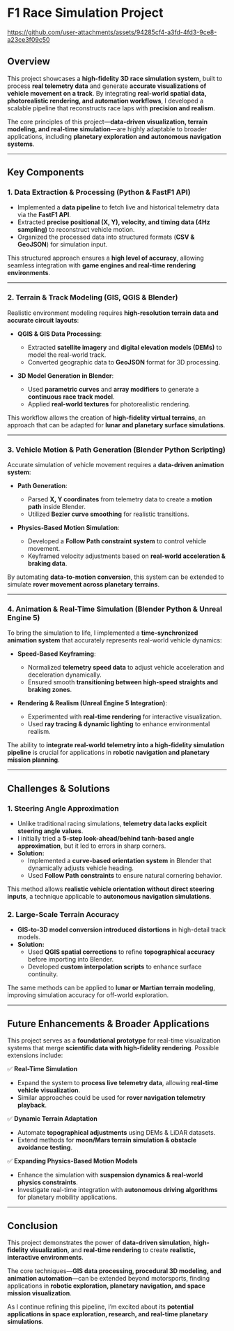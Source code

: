 # **F1 Race Simulation Project**


https://github.com/user-attachments/assets/94285cf4-a3fd-4fd3-9ce8-a23ce3f09c50


## **Overview**  

This project showcases a **high-fidelity 3D race simulation system**, built to process **real telemetry data** and generate **accurate visualizations of vehicle movement on a track**. By integrating **real-world spatial data, photorealistic rendering, and automation workflows**, I developed a scalable pipeline that reconstructs race laps with **precision and realism**.  

The core principles of this project—**data-driven visualization, terrain modeling, and real-time simulation**—are highly adaptable to broader applications, including **planetary exploration and autonomous navigation systems**.

---

## **Key Components**  

### **1. Data Extraction & Processing (Python & FastF1 API)**  

- Implemented a **data pipeline** to fetch live and historical telemetry data via the **FastF1 API**.  
- Extracted **precise positional (X, Y), velocity, and timing data (4Hz sampling)** to reconstruct vehicle motion.  
- Organized the processed data into structured formats (**CSV & GeoJSON**) for simulation input.  

This structured approach ensures a **high level of accuracy**, allowing seamless integration with **game engines and real-time rendering environments**.

---

### **2. Terrain & Track Modeling (GIS, QGIS & Blender)**  

Realistic environment modeling requires **high-resolution terrain data and accurate circuit layouts**:  

- **QGIS & GIS Data Processing**:  
  - Extracted **satellite imagery** and **digital elevation models (DEMs)** to model the real-world track.  
  - Converted geographic data to **GeoJSON** format for 3D processing.  

- **3D Model Generation in Blender**:  
  - Used **parametric curves** and **array modifiers** to generate a **continuous race track model**.  
  - Applied **real-world textures** for photorealistic rendering.  

This workflow allows the creation of **high-fidelity virtual terrains**, an approach that can be adapted for **lunar and planetary surface simulations**.

---

### **3. Vehicle Motion & Path Generation (Blender Python Scripting)**  

Accurate simulation of vehicle movement requires a **data-driven animation system**:  

- **Path Generation**:  
  - Parsed **X, Y coordinates** from telemetry data to create a **motion path** inside Blender.  
  - Utilized **Bezier curve smoothing** for realistic transitions.  

- **Physics-Based Motion Simulation**:  
  - Developed a **Follow Path constraint system** to control vehicle movement.  
  - Keyframed velocity adjustments based on **real-world acceleration & braking data**.  

By automating **data-to-motion conversion**, this system can be extended to simulate **rover movement across planetary terrains**.

---

### **4. Animation & Real-Time Simulation (Blender Python & Unreal Engine 5)**  

To bring the simulation to life, I implemented a **time-synchronized animation system** that accurately represents real-world vehicle dynamics:  

- **Speed-Based Keyframing**:  
  - Normalized **telemetry speed data** to adjust vehicle acceleration and deceleration dynamically.  
  - Ensured smooth **transitioning between high-speed straights and braking zones**.  

- **Rendering & Realism (Unreal Engine 5 Integration)**:  
  - Experimented with **real-time rendering** for interactive visualization.  
  - Used **ray tracing & dynamic lighting** to enhance environmental realism.  

The ability to **integrate real-world telemetry into a high-fidelity simulation pipeline** is crucial for applications in **robotic navigation and planetary mission planning**.

---

## **Challenges & Solutions**  

### **1. Steering Angle Approximation**  

- Unlike traditional racing simulations, **telemetry data lacks explicit steering angle values**.  
- I initially tried a **5-step look-ahead/behind tanh-based angle approximation**, but it led to errors in sharp corners.  
- **Solution:**  
  - Implemented a **curve-based orientation system** in Blender that dynamically adjusts vehicle heading.  
  - Used **Follow Path constraints** to ensure natural cornering behavior.  

This method allows **realistic vehicle orientation without direct steering inputs**, a technique applicable to **autonomous navigation simulations**.

### **2. Large-Scale Terrain Accuracy**  

- **GIS-to-3D model conversion introduced distortions** in high-detail track models.  
- **Solution:**  
  - Used **QGIS spatial corrections** to refine **topographical accuracy** before importing into Blender.  
  - Developed **custom interpolation scripts** to enhance surface continuity.  

The same methods can be applied to **lunar or Martian terrain modeling**, improving simulation accuracy for off-world exploration.

---

## **Future Enhancements & Broader Applications**  

This project serves as a **foundational prototype** for real-time visualization systems that merge **scientific data with high-fidelity rendering**. Possible extensions include:  

✅ **Real-Time Simulation**  
- Expand the system to **process live telemetry data**, allowing **real-time vehicle visualization**.  
- Similar approaches could be used for **rover navigation telemetry playback**.  

✅ **Dynamic Terrain Adaptation**  
- Automate **topographical adjustments** using DEMs & LiDAR datasets.  
- Extend methods for **moon/Mars terrain simulation & obstacle avoidance testing**.  

✅ **Expanding Physics-Based Motion Models**  
- Enhance the simulation with **suspension dynamics & real-world physics constraints**.  
- Investigate real-time integration with **autonomous driving algorithms** for planetary mobility applications.  

---

## **Conclusion**  

This project demonstrates the power of **data-driven simulation**, **high-fidelity visualization**, and **real-time rendering** to create **realistic, interactive environments**.  

The core techniques—**GIS data processing, procedural 3D modeling, and animation automation**—can be extended beyond motorsports, finding applications in **robotic exploration, planetary navigation, and space mission visualization**.  

As I continue refining this pipeline, I’m excited about its **potential applications in space exploration, research, and real-time planetary simulations**.  


